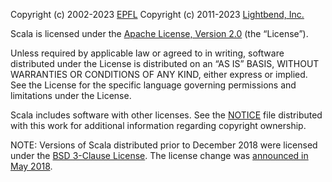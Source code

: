 Copyright (c) 2002-2023 [EPFL](https://lamp.epfl.ch/)
Copyright (c) 2011-2023 [Lightbend, Inc.](https://www.lightbend.com/)

Scala is licensed under the [Apache License, Version 2.0](https://www.apache.org/licenses/LICENSE-2.0) (the “License”).

Unless required by applicable law or agreed to in writing, software distributed under the License is distributed on an
“AS IS” BASIS, WITHOUT WARRANTIES OR CONDITIONS OF ANY KIND, either express or implied. See the License for the specific
language governing permissions and limitations under the License.

Scala includes software with other licenses. See the [NOTICE](https://github.com/scala/scala/blob/2.13.x/NOTICE) file 
distributed with this work for additional information regarding copyright ownership.

NOTE: Versions of Scala distributed prior to December 2018 were licensed under the 
[BSD 3-Clause License](https://opensource.org/licenses/BSD-3-Clause). The license change was 
[announced in May 2018](https://www.scala-lang.org/news/license-change.html).